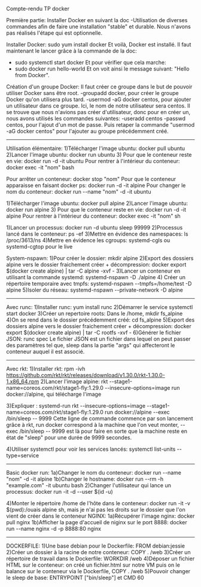 Compte-rendu TP docker

Première partie:
Installer Docker en suivant la doc
-Utilisation de diverses commandes afin de faire une installation "stable" et durable.
Nous n'avons pas réalisés l'étape qui est optionnelle.

Installer Docker:
sudo yum install docker
Et voilà, Docker est installé.
Il faut maintenant le lancer grâce à la commande de la doc:
- sudo systemctl start docker
Et pour vérifier que cela marche:
- sudo docker run hello-world
Et on voit ainsi le message suivant: "Hello from Docker".

Création d'un groupe Docker:
Il faut créer ce groupe dans le but de pouvoir utiliser Docker sans être root.
-groupadd docker, pour créer le groupe Docker qu'on utilisera plus tard.
-usermod -aG docker centos, pour ajouter un utilisateur dans ce groupe. Ici, le nom de notre utilisateur sera centos.
Il se trouve que nous n'avions pas créer d'utilisateur, donc pour en créer un, nous avons utilisés les commandes suivantes:
-useradd centos
-passwd centos, pour l'ajout d'un mot de passe.
Puis retaper la commande "usermod -aG docker centos" pour l'ajouter au groupe précédemment créé.

---------------------------------

Utilisation élémentaire:
1)Télécharger l'image ubuntu: docker pull ubuntu
2)Lancer l'image ubuntu: docker run ubuntu
3) Pour que le conteneur reste en vie: docker run -d -it ubuntu
Pour rentrer à l'intérieur du conteneur: docker exec -it "nom" bash

Pour arrêter un conteneur: docker stop "nom"
Pour que le conteneur apparaisse en faisant docker ps: docker run -d -it alpine
Pour changer le nom du conteneur: docker run --name "nom" -d -it ubuntu

1)Télécharger l'image ubuntu: docker pull alpine
2)Lancer l'image ubuntu: docker run alpine
3) Pour que le conteneur reste en vie: docker run -d -it alpine
Pour rentrer à l'intérieur du conteneur: docker exec -it "nom" sh

1)Lancer un processus: docker run -d ubuntu sleep 99999
2)Processus lancé dans le conteneur: ps -ef
3)Mettre en évidence des namespaces: ls /proc/3613/ns
4)Mettre en évidence les cgroups: systemd-cgls ou systemd-cgtop pour le live

System-nspawn:
1)Pour créer le dossier: mkdir alpine
2)Export des dossiers alpine vers le dossier fraichement créer + décompression: docker export $(docker create alpine) | tar -C alpine -xvf -
3)Lancer un conteneur en utilisant la commande systemd: systemd-nspawn -D ./alpine
4) Créer un répertoire temporaire avec tmpfs: systemd-nspawn --tmpfs=/home/test -D alpine
5)Isoler du réseau: systemd-nspawn --private-network -D alpine

---------------------------------

Avec runc:
1)Installer runc: yum install runc
2)Démarrer le service systemctl start docker
3)Créer un repertoire roots: Dans le /home, mkdir fs_alpine
4)On se rend dans le dossier précédemment créé: cd fs_alpine
5)Export des dossiers alpine vers le dossier fraichement créer + décompression: docker export $(docker create alpine) | tar -C rootfs -xvf -
6)Générer le fichier JSON: runc spec
Le fichier JSON est un fichier dans lequel on peut passer des paramètres tel que, sleep dans la partie "args" qui affecteront le conteneur auquel il est associé.

---------------------------------

Avec rkt:
1)Installer rkt: rpm -ivh https://github.com/rkt/rkt/releases/download/v1.30.0/rkt-1.30.0-1.x86_64.rpm
2)Lancer l'image alpine: rkt --stage1-name=coreos.com/rkt/stage1-fly:1.29.0 --insecure-options=image run docker://alpine, qui télécharge l'image

3)Expliquer : systemd-run rkt --insecure-options=image --stage1-name=coreos.com/rkt/stage1-fly:1.29.0  run docker://alpine --exec /bin/sleep -- 9999
Cette ligne de commande commence par son lancement grâce à rkt, run docker correspond à la machine que l'on veut monter, --exec /bin/sleep -- 9999 est là pour faire en sorte que la machine reste en état de "sleep" pour une durée de 9999 secondes.


4)Utiliser systemctl pour voir les services lancés: systemctl list-units --type=service

----------------------------------

Basic docker run:
1a)Changer le nom du conteneur: docker run --name "nom" -d -it alpine
1b)Changer le hostname: docker run --rm -h "example.com" -it ubuntu bash
2)Changer l'utilisateur qui lance un processus: docker run -it -d --user $(id -u)

4)Monter le répertoire /home de l'hôte dans le conteneur: docker run -it -v $(pwd):/ouais alpine sh, mais je n'ai pas les droits sur le dossier que l'on vient de créer dans le conteneur
NGINX:
1a)Récupérer l'image nginx: docker pull nginx
1b)Afficher la page d'accueil de niginx sur le port 8888: docker run --name nginx -d -p 8888:80 nginx

----------------------------------------

DOCKERFILE:
1)Une base debian pour le Dockerfile: FROM debian:jessie
2)Créer un dossier à la racine de notre conteneur:  COPY . /web
3)Créer un répertoire de travail dans le Dockerfile: WORKDIR /web
4)Déposer un fichier HTML sur le conteneur: on créé un fichier.html sur notre VM puis on le balance sur le conteneur via le Dockerfile, COPY . /web
5)Pouvoir changer le sleep de base: ENTRYPOINT ["bin/sleep"] et CMD 60
